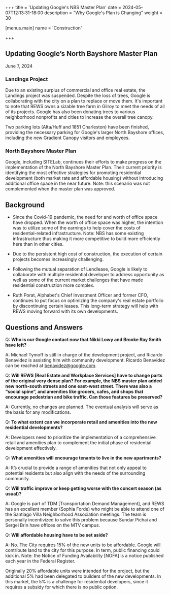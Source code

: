 +++
title = 'Updating Google's NBS Master Plan'
date = 2024-05-07T12:13:31-18:00
description = "Why Google's Plan is Changing"
weight = 30

[menus.main]
    name = 'Construction'

+++

## Updating Google’s North Bayshore Master Plan

June 7, 2024

### Landings Project

Due to an existing surplus of commercial and office real estate, the Landings project was suspended. Despite the loss of trees, Google is collaborating with the city on a plan to replace or move them. It's important to note that REWS owns a sizable tree farm in Gilroy to meet the needs of all of its projects. Google has also been donating trees to various neighborhood nonprofits and cities to increase the overall tree canopy.

Two parking lots (Alta/Huff and 1851 Charleston) have been finished, providing the necessary parking for Google's larger North Bayshore offices, including the new Gradient Canopy visitors and employees.

### North Bayshore Master Plan 

Google, including SITELab, continues their efforts to make progress on the implementation of the North Bayshore Master Plan. Their current priority is identifying the most effective strategies for promoting residential development (both market rate and affordable housing) without introducing additional office space in the near future. Note: this scenario was not complemented when the master plan was approved.

## Background

- Since the Covid-19 pandemic, the need for and worth of office space have dropped. When the worth of office space was higher, the intention was to utilize some of the earnings to help cover the costs of residential-related infrastructure. Note: NBS has some existing infrastructure thus making it more competitive to build more efficiently here than in other cities.

- Due to the persistent high cost of construction, the execution of certain projects becomes increasingly challenging.

- Following the mutual separation of Lendlease, Google is likely to collaborate with multiple residential developer to address opportunity as well as some of the current market challenges that have made residential construction more complex.

- Ruth Porat, Alphabet's Chief Investment Officer and former CFO, continues to put focus on optimizing the company's real estate portfolio by discontinuing certain leases. This long-term strategy will help with REWS moving forward with its own developments.

## Questions and Answers 

Q: **Who is our Google contact now that Nikki Lowy and Brooke Ray Smith have left?**

A: Michael Tymoff is still in charge of the development project, and Ricardo Benavidez is assisting him with community development. Ricardo Benavidez can be reached at benavidez@google.com.

Q: **Will REWS [Real Estate and Workplace Services] have to change parts of the original very dense plan? For example, the NBS master plan added new north-south streets and one east-west street. There was also a “social spine”, and amenities like grocers, cafes, and shops that encourage pedestrian and bike traffic. Can those features be preserved?**

A: Currently, no changes are planned. The eventual analysis will serve as the basis for any modifications.

Q: **To what extent can we incorporate retail and amenities into the new residential developments?**

A: Developers need to prioritize the implementation of a comprehensive retail and amenities plan to complement the initial phase of residential development effectively.

Q: **What amenities will encourage tenants to live in the new apartments?**

A: It’s crucial to provide a range of amenities that not only appeal to potential residents but also align with the needs of the surrounding community.

Q: **Will traffic improve or keep getting worse with the concert season (as usual)?**

A: Google is part of TDM [Transportation Demand Management], and REWS has an excellent member (Sophia Forde) who might be able to attend one of the Santiago Villa Neighborhood Association meetings. The team is personally incentivized to solve this problem because Sundar Pichai and Sergei Brin have offices on the MTV campus.

Q: **Will affordable housing have to be set aside?**

A: No. The City requires 15% of the new units to be affordable. Google will contribute land to the city for this purpose. In term, public financing could kick in. Note: the Notice of Funding Availability [NOFA] is a notice published each year in the Federal Register.

Originally 20% affordable units were intended for the project, but the additional 5% had been delegated to builders of the new developments. In this market, the 5% is a challenge for residential developers, since it requires a subsidy for which there is no public option.
